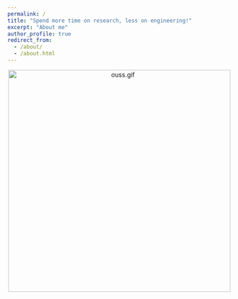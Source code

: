 ```yaml
---
permalink: /
title: "Spend more time on research, less on engineering!"
excerpt: "About me"
author_profile: true
redirect_from:
  - /about/
  - /about.html
---
```


<center>
    <img alt="ouss.gif" src="/images/ouss.gif" width="500" />
</center>

